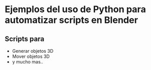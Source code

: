 # Ejemplos del uso de Python para automatizar scripts en Blender
## Scripts para
* Generar objetos 3D
* Mover objetos 3D
* y mucho mas..
